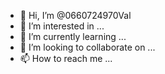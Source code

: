 - 👋 Hi, I’m @0660724970Val
- 👀 I’m interested in ...
- 🌱 I’m currently learning ...
- 💞️ I’m looking to collaborate on ...
- 📫 How to reach me ...

<!---
0660724970Val/0660724970Val is a ✨ special ✨ repository because its `README.md` (this file) appears on your GitHub profile.
You can click the Preview link to take a look at your changes.
--->

